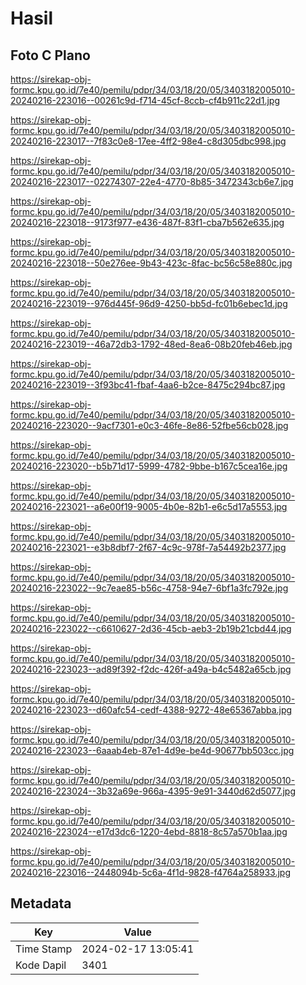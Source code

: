 # Hasil

## Foto C Plano

https://sirekap-obj-formc.kpu.go.id/7e40/pemilu/pdpr/34/03/18/20/05/3403182005010-20240216-223016--00261c9d-f714-45cf-8ccb-cf4b911c22d1.jpg

https://sirekap-obj-formc.kpu.go.id/7e40/pemilu/pdpr/34/03/18/20/05/3403182005010-20240216-223017--7f83c0e8-17ee-4ff2-98e4-c8d305dbc998.jpg

https://sirekap-obj-formc.kpu.go.id/7e40/pemilu/pdpr/34/03/18/20/05/3403182005010-20240216-223017--02274307-22e4-4770-8b85-3472343cb6e7.jpg

https://sirekap-obj-formc.kpu.go.id/7e40/pemilu/pdpr/34/03/18/20/05/3403182005010-20240216-223018--9173f977-e436-487f-83f1-cba7b562e635.jpg

https://sirekap-obj-formc.kpu.go.id/7e40/pemilu/pdpr/34/03/18/20/05/3403182005010-20240216-223018--50e276ee-9b43-423c-8fac-bc56c58e880c.jpg

https://sirekap-obj-formc.kpu.go.id/7e40/pemilu/pdpr/34/03/18/20/05/3403182005010-20240216-223019--976d445f-96d9-4250-bb5d-fc01b6ebec1d.jpg

https://sirekap-obj-formc.kpu.go.id/7e40/pemilu/pdpr/34/03/18/20/05/3403182005010-20240216-223019--46a72db3-1792-48ed-8ea6-08b20feb46eb.jpg

https://sirekap-obj-formc.kpu.go.id/7e40/pemilu/pdpr/34/03/18/20/05/3403182005010-20240216-223019--3f93bc41-fbaf-4aa6-b2ce-8475c294bc87.jpg

https://sirekap-obj-formc.kpu.go.id/7e40/pemilu/pdpr/34/03/18/20/05/3403182005010-20240216-223020--9acf7301-e0c3-46fe-8e86-52fbe56cb028.jpg

https://sirekap-obj-formc.kpu.go.id/7e40/pemilu/pdpr/34/03/18/20/05/3403182005010-20240216-223020--b5b71d17-5999-4782-9bbe-b167c5cea16e.jpg

https://sirekap-obj-formc.kpu.go.id/7e40/pemilu/pdpr/34/03/18/20/05/3403182005010-20240216-223021--a6e00f19-9005-4b0e-82b1-e6c5d17a5553.jpg

https://sirekap-obj-formc.kpu.go.id/7e40/pemilu/pdpr/34/03/18/20/05/3403182005010-20240216-223021--e3b8dbf7-2f67-4c9c-978f-7a54492b2377.jpg

https://sirekap-obj-formc.kpu.go.id/7e40/pemilu/pdpr/34/03/18/20/05/3403182005010-20240216-223022--9c7eae85-b56c-4758-94e7-6bf1a3fc792e.jpg

https://sirekap-obj-formc.kpu.go.id/7e40/pemilu/pdpr/34/03/18/20/05/3403182005010-20240216-223022--c6610627-2d36-45cb-aeb3-2b19b21cbd44.jpg

https://sirekap-obj-formc.kpu.go.id/7e40/pemilu/pdpr/34/03/18/20/05/3403182005010-20240216-223023--ad89f392-f2dc-426f-a49a-b4c5482a65cb.jpg

https://sirekap-obj-formc.kpu.go.id/7e40/pemilu/pdpr/34/03/18/20/05/3403182005010-20240216-223023--d60afc54-cedf-4388-9272-48e65367abba.jpg

https://sirekap-obj-formc.kpu.go.id/7e40/pemilu/pdpr/34/03/18/20/05/3403182005010-20240216-223023--6aaab4eb-87e1-4d9e-be4d-90677bb503cc.jpg

https://sirekap-obj-formc.kpu.go.id/7e40/pemilu/pdpr/34/03/18/20/05/3403182005010-20240216-223024--3b32a69e-966a-4395-9e91-3440d62d5077.jpg

https://sirekap-obj-formc.kpu.go.id/7e40/pemilu/pdpr/34/03/18/20/05/3403182005010-20240216-223024--e17d3dc6-1220-4ebd-8818-8c57a570b1aa.jpg

https://sirekap-obj-formc.kpu.go.id/7e40/pemilu/pdpr/34/03/18/20/05/3403182005010-20240216-223016--2448094b-5c6a-4f1d-9828-f4764a258933.jpg


## Metadata

| Key        | Value               |
| ---------- | ------------------- |
| Time Stamp | 2024-02-17 13:05:41 |
| Kode Dapil | 3401                |



